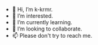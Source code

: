 - 👋 Hi, I’m k-krmr.
- 👀 I’m interested.
- 🌱 I’m currently learning.
- 💞️ I’m looking to collaborate.
- 📫 Please don't try to reach me.

<!---
k-krmr/k-krmr is a ✨ special ✨ repository because its `README.md` (this file) appears on your GitHub profile.
You can click the Preview link to take a look at your changes.
--->
